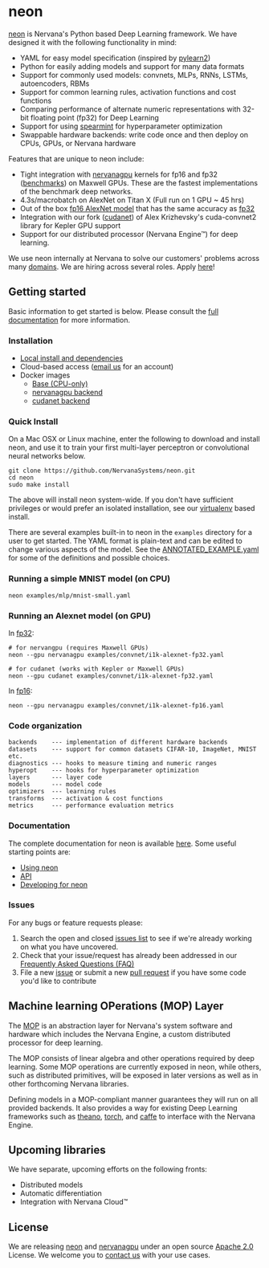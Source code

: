 # neon

[neon](https://github.com/NervanaSystems/neon) is Nervana's Python based
Deep Learning framework. We have designed it with the following
functionality in mind:

* YAML for easy model specification (inspired by [pylearn2](https://github.com/lisa-lab/pylearn2))
* Python for easily adding models and support for many data formats
* Support for commonly used models: convnets, MLPs, RNNs, LSTMs, autoencoders,
  RBMs
* Support for common learning rules, activation functions and cost functions
* Comparing performance of alternate numeric representations with 32-bit floating point (fp32) for
  Deep Learning
* Support for using [spearmint](https://github.com/JasperSnoek/spearmint) for hyperparameter optimization
* Swappable hardware backends: write code once and then deploy on CPUs, GPUs,
  or Nervana hardware

Features that are unique to neon include:

* Tight integration with
  [nervanagpu](https://github.com/NervanaSystems/nervanagpu) kernels for fp16
  and fp32 ([benchmarks](https://github.com/soumith/convnet-benchmarks)) on
  Maxwell GPUs. These are the fastest implementations of the benchmark deep
  networks.
* 4.3s/macrobatch on AlexNet on Titan X (Full run on 1 GPU ~ 45 hrs)
* Out of the box [fp16 AlexNet model](examples/convnet/i1k-alexnet-fp16.yaml)
  that has the same accuracy as [fp32](examples/convnet/i1k-alexnet-fp32.yaml)
* Integration with our fork
  ([cudanet](https://github.com/NervanaSystems/cuda-convnet2)) of Alex
  Krizhevsky's cuda-convnet2 library for Kepler GPU support
* Support for our distributed processor (Nervana Engine&trade;) for deep learning.

We use neon internally at Nervana to solve our customers' problems across many
[domains](http://www.nervanasys.com/products/). We are hiring across several
roles. Apply [here](http://www.nervanasys.com/careers/)!


## Getting started

Basic information to get started is below. Please consult the
[full documentation](http://neon.nervanasys.com/docs/latest) for more
information.


### Installation

* [Local install and dependencies](http://neon.nervanasys.com/docs/latest/installation.html)
* Cloud-based access ([email us](mailto:demo@nervanasys.com) for an account)
* Docker images
    * [Base (CPU-only)](https://registry.hub.docker.com/u/kaixhin/neon/)
    * [nervanagpu backend](https://registry.hub.docker.com/u/kaixhin/nervanagpu-neon/)
    * [cudanet backend](https://registry.hub.docker.com/u/kaixhin/cudanet-neon/)

### Quick Install

On a Mac OSX or Linux machine, enter the following to download and install
neon, and use it to train your first multi-layer perceptron
or convolutional neural networks below.

    git clone https://github.com/NervanaSystems/neon.git
    cd neon
    sudo make install

The above will install neon system-wide.  If you don't have sufficient
privileges or would prefer an isolated installation, see our
[virtualenv](http://neon.nervanasys.com/docs/latest/installation.htm#virtualenv)
based install.

There are several examples built-in to neon in the `examples` directory for a
user to get started. The YAML format is plain-text and can be edited to change
various aspects of the model. See the
[ANNOTATED\_EXAMPLE.yaml](examples/ANNOTATED_EXAMPLE.yaml) for some of the
definitions and possible choices.


### Running a simple MNIST model (on CPU)

	neon examples/mlp/mnist-small.yaml


### Running an Alexnet model (on GPU)

In [fp32](examples/convnet/i1k-alexnet-fp32.yaml):

	# for nervangpu (requires Maxwell GPUs)
	neon --gpu nervanagpu examples/convnet/i1k-alexnet-fp32.yaml

	# for cudanet (works with Kepler or Maxwell GPUs)
	neon --gpu cudanet examples/convnet/i1k-alexnet-fp32.yaml

In [fp16](examples/convnet/i1k-alexnet-fp16.yaml):

	neon --gpu nervanagpu examples/convnet/i1k-alexnet-fp16.yaml


### Code organization

	backends    --- implementation of different hardware backends
	datasets    --- support for common datasets CIFAR-10, ImageNet, MNIST etc.
	diagnostics --- hooks to measure timing and numeric ranges
	hyperopt    --- hooks for hyperparameter optimization
	layers      --- layer code
	models      --- model code
	optimizers  --- learning rules
	transforms  --- activation & cost functions
	metrics     --- performance evaluation metrics


### Documentation

The complete documentation for neon is available
[here](http://neon.nervanasys.com/docs/latest). Some useful starting points are:

* [Using neon](http://neon.nervanasys.com/docs/latest/using_neon.html)
* [API](http://neon.nervanasys.com/docs/latest/api.html)
* [Developing for neon](http://neon.nervanasys.com/docs/latest/developing_neon.html)


### Issues

For any bugs or feature requests please:

1. Search the open and closed
   [issues list](https://github.com/NervanaSystems/neon/issues) to see if we're
   already working on what you have uncovered.
2. Check that your issue/request has already been addressed in our
   [Frequently Asked Questions (FAQ)](http://neon.nervanasys.com/docs/latest/faq.html)
3. File a new [issue](https://github.com/NervanaSystems/neon/issues) or submit
   a new [pull request](https://github.com/NervanaSystems/neon/pulls) if you
   have some code you'd like to contribute


## Machine learning OPerations (MOP) Layer

The [MOP](http://neon.nervanasys.com/docs/latest/ml_operational_layer.html)
is an abstraction layer for Nervana's system software and
hardware which includes the Nervana Engine, a custom distributed
processor for deep learning.

The MOP consists of linear algebra and other operations required by deep
learning. Some MOP operations are currently exposed in neon, while others,
such as distributed primitives, will be exposed in later versions as well as
in other forthcoming Nervana libraries.

Defining models in a MOP-compliant manner guarantees they will run on all
provided backends. It also provides a way for existing Deep Learning frameworks
such as [theano](https://github.com/Theano/Theano),
[torch](https://github.com/torch/torch7), and
[caffe](https://github.com/BVLC/caffe) to interface with the Nervana Engine.


## Upcoming libraries

We have separate, upcoming efforts on the following fronts:

* Distributed models
* Automatic differentiation
* Integration with Nervana Cloud&trade;


## License

We are releasing [neon](https://github.com/NervanaSystems/neon) and
[nervanagpu](https://github.com/NervanaSystems/nervanagpu) under an open source
[Apache 2.0](https://www.apache.org/licenses/LICENSE-2.0) License. We welcome
you to [contact us](mailto:info@nervanasys.com) with your use cases.

